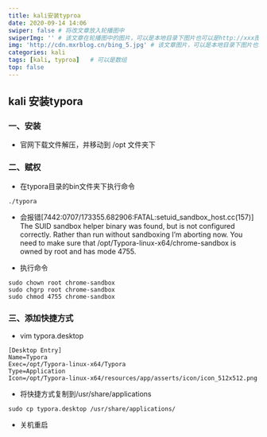 ```yaml
---
title: kali安装typroa
date: 2020-09-14 14:06
swiper: false # 将改文章放入轮播图中
swiperImg: '' # 该文章在轮播图中的图片，可以是本地目录下图片也可以是http://xxx图片
img: 'http://cdn.mxrblog.cn/bing_5.jpg' # 该文章图片，可以是本地目录下图片也可以是http://xxx图片
categories: kali
tags: [kali, typroa]   # 可以是数组
top: false
---
```


## kali 安装typora

### 一、安装

- 官网下载文件解压，并移动到 /opt 文件夹下



### 二、赋权

- 在typora目录的bin文件夹下执行命令

```
./typora
```

- 会报错[7442:0707/173355.682906:FATAL:setuid_sandbox_host.cc(157)] The SUID sandbox helper binary was found, but is not configured correctly. Rather than run without sandboxing I’m aborting now. You need to make sure that /opt/Typora-linux-x64/chrome-sandbox is owned by root and has mode 4755.

- 执行命令

```
sudo chown root chrome-sandbox
sudo chgrp root chrome-sandbox
sudo chmod 4755 chrome-sandbox
```



### 三、添加快捷方式

- vim typora.desktop

```
[Desktop Entry]
Name=Typora
Exec=/opt/Typora-linux-x64/Typora
Type=Application
Icon=/opt/Typora-linux-x64/resources/app/asserts/icon/icon_512x512.png
```

- 将快捷方式复制到/usr/share/applications

```
sudo cp typora.desktop /usr/share/applications/
```

- 关机重启
